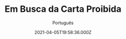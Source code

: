 ---
id: '53b478ac-76f1-4c01-b395-ff81c768a733'
type: 'movie' # Filme, Série, Anime
title: "Em Busca da Carta Proibida"
synopsis: ["Storm Voeten (Davy Gomez) é um jovem corajoso, capaz de começar uma rebelião a fim de defender o que ele pensa e as pessoas que ama. É por causa disso que ele acaba se tornando alvo de uma caçada durante o período da Inquisição. Agora, Storm só conta com a ajuda de uma misteriosa garota (Juna de Leeuw) para sobreviver.",
]
originalTitle: "Storm: Letters van vuur"
date: '2021-04-05T19:58:36.000Z'
update: '2021-04-05T19:58:36.000Z'
releaseDate: '2017-01-19T03:00:00.000Z'
imdb:
  rating: '6.1' # 8.5
  id: '' # tt0470752
duration: '1h 40 Min'
trailer:
  urls: [
    'VJYtCNTZOJI',
  ]
tags: ['1080p']
genre: ['Aventura', 'Drama'] #
quality: 'WEB-DL' # BluRay, WEB-DL, HDTV, WEB-DL4K, WEB-DLe
format: 'Mkv' # MKV, MP4, TS
audio: 'Português, Inglês' # Dublado, Legendado, Dual Audio, Dub & Leg
subtitle: 'Português' # Português, inglês,
size: '6.47 GB' # 4.8 GB
audioQuality: 10
videoQuality: 10
directors: []
#  - name: 'Lana Wachowski'
#    image: ''
#  - name: 'Lilly Wachowski'
#    image: ''
cast: []
#  - name: 'Keanu Reeves'
#    image: ''
#    characterName: 'Neo'
writers: []
#  - name: ''
#    image: ''
maturityRating:
  age: '' # L , 10, 12, 14, 16, 18
  topics: [''] # Violence, Illegal drugs, Inappropriate Language, Legal Drugs, Sexual Content, Extreme Violence
###########################################
download:
  
  - url: 'magnet:?xt=urn:btih:3bd4d1825542abe69b632a3cf69b5cd2b0571ad7&dn=Em%20Busca%20da%20Carta%20Proibida%202019%20(1080p-FULL)%20LAPUMiA&tr=udp%3a%2f%2ftracker.opentrackr.org%3a1337%2fannounce&tr=udp%3a%2f%2ftracker.opentrackr.org%3a1337%2fannounce&tr=udp%3a%2f%2ftracker.openbittorrent.com%3a80%2fannounce&tr=udp%3a%2f%2ftracker.openbittorrent.com%3a80%2fannounce&tr=udp%3a%2f%2ftracker.openbittorrent.com%3a80%2fannounce&tr=udp%3a%2f%2ftracker.trackerfix.com%3a83%2fannounce&tr=udp%3a%2f%2ftracker.coppersurfer.tk%3a6969%2fannounce&tr=udp%3a%2f%2ftracker.leechers-paradise.org%3a6969%2fannounce&tr=udp%3a%2f%2feddie4.nl%3a6969%2fannounce&tr=udp%3a%2f%2fp4p.arenabg.com%3a1337%2fannounce&tr=udp%3a%2f%2fexplodie.org%3a6969%2fannounce&tr=udp%3a%2f%2fzer0day.ch%3a1337%2fannounce&tr=udp%3a%2f%2ftracker.opentrackr.org%3a1337%2fannounce'
    resolution: '1080p' # 720p, 1080p, 4K,
    audio: 'Dual Áudio' # Dublado, Legendado, Dual Audio
    size: '' # 4.8 GB
    quality: '' # BluRay, WEB-DL
    format: '' # MKV
images:
  cover: '/assets/movies/em-busca-da-carta-proibida.jpg'
  background: '/assets/movies/'
---